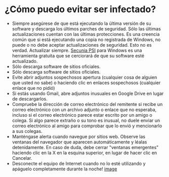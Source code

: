 [Title]: # (¿Cómo puedo evitar ser infectado?)
[Difficulty]: # (Principiante)
[Order]: # (7)

# ¿Cómo puedo evitar ser infectado?
*	Siempre asegúrese de que está ejecutando la última versión de su software y descarga los últimos parches de seguridad. Sólo las últimas actualizaciones cuentan con las últimas protecciones. Es una creencia común que si está ejecutando una copia no registrada de Windows, no puede o no debe aceptar actualizaciones de seguridad. Esto no es verdad. Actualizar siempre. [Secunia PSI](https://secunia.com/products/consumer/psi/sys_req/) para Windows es una herramienta gratuita que se cerciorará de que su software esté actualizado.
*	Sólo descarga software de sitios oficiales.
*	Sólo descarga software de sitios oficiales.
*	Evite abrir adjuntos sospechosos apertura (cualquier cosa de alguien que usted no sabe) o haciendo clic en enlaces sospechosos (cualquier enlace que no pidió)
*	Si estás usando Gmail, abre adjuntos inusuales en Google Drive en lugar de descargarlos.
*	Compruebe la dirección de correo electrónico del remitente si recibe un correo electrónico con un archivo adjunto o enlace que no esperaba, incluso si el correo electrónico parece estar escrito por un amigo o colega. Si algo parece extraño o su tono es inusual, no duele enviar un correo electrónico al amigo para comprobar que lo envió y mencionarlo a sus colegas.
*	Manténgase alerta cuando navegue por sitios web. Observe las ventanas del navegador que aparecen automáticamente y léalas detenidamente. En caso de duda, debe cerrar "ventanas emergentes" haciendo clic en la X en la esquina superior, en lugar de hacer clic en Cancelar.
*	Desconecte el equipo de Internet cuando no lo esté utilizando y apáguelo completamente durante la noche!
[image](malware4.png)
